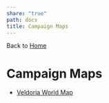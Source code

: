 ```yaml
---
share: "true"
path: docs
title: Campaign Maps
---
```

Back to [Home](https://steven-stanford.github.io/sundered-scales-campaign/index)

# Campaign Maps

- [Veldoria World Map](https://steven-stanford.github.io/sundered-scales-campaign/assets/veldoria-world-map.png)
